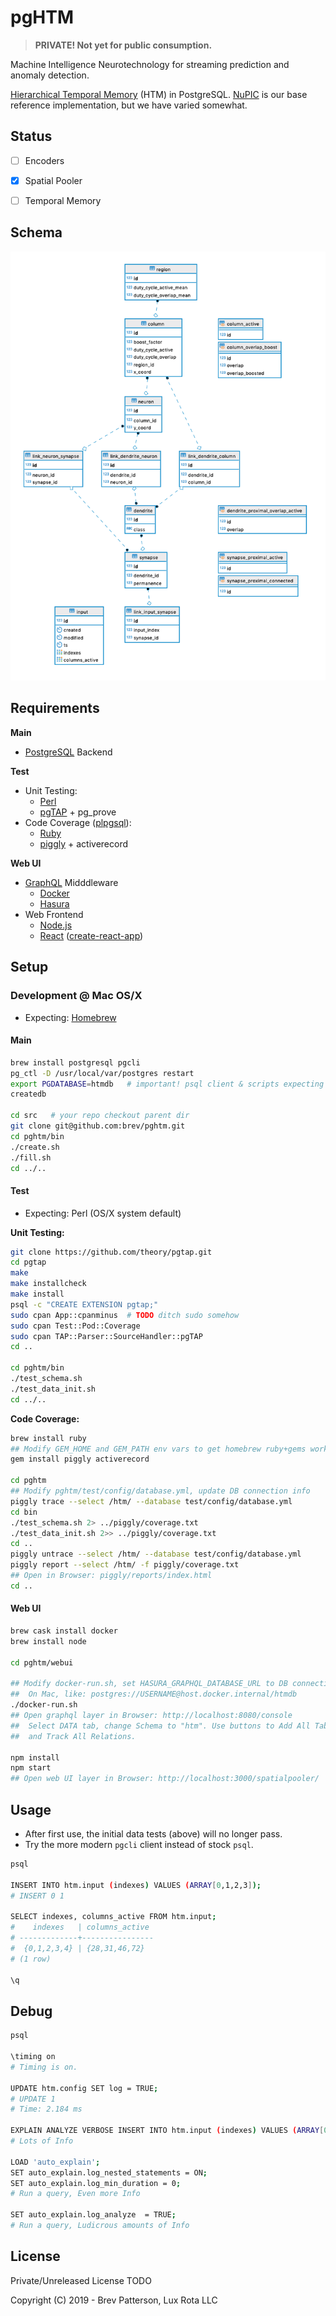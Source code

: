 # pgHTM

> **PRIVATE! Not yet for public consumption.**

Machine Intelligence Neurotechnology for streaming prediction and anomaly 
detection.

[Hierarchical Temporal Memory](https://www.numenta.com/machine-intelligence-technology/) 
(HTM) in PostgreSQL. [NuPIC](https://github.com/numenta/nupic) is our base 
reference implementation, but we have varied somewhat.


## Status

* [ ] Encoders
* [x] Spatial Pooler
* [ ] Temporal Memory


## Schema

![pgHTM Entity Relationship Diagram](meta/pghtm-schema-er.png)


## Requirements

**Main**

* [PostgreSQL](https://www.postgresql.org/) Backend

**Test**

* Unit Testing:
  * [Perl](https://www.perl.org/)
  * [pgTAP](https://pgtap.org/) + pg_prove
* Code Coverage ([plpgsql](https://en.wikipedia.org/wiki/PL/pgSQL)):
  * [Ruby](https://www.ruby-lang.org/)
  * [piggly](http://kputnam.github.io/piggly/) + activerecord

**Web UI**

* [GraphQL](https://graphql.org/) Midddleware
  * [Docker](https://www.docker.com/)
  * [Hasura](https://hasura.io/)
* Web Frontend
  * [Node.js](https://nodejs.org/)
  * [React](https://reactjs.org/) 
      ([create-react-app](https://facebook.github.io/create-react-app/))


## Setup

### Development @ Mac OS/X

* Expecting: [Homebrew](https://brew.sh/)

#### Main

```bash
brew install postgresql pgcli
pg_ctl -D /usr/local/var/postgres restart
export PGDATABASE=htmdb   # important! psql client & scripts expecting this
createdb

cd src   # your repo checkout parent dir
git clone git@github.com:brev/pghtm.git
cd pghtm/bin
./create.sh
./fill.sh
cd ../..
```

#### Test

* Expecting: Perl (OS/X system default)

**Unit Testing:**

```bash
git clone https://github.com/theory/pgtap.git
cd pgtap
make
make installcheck
make install
psql -c "CREATE EXTENSION pgtap;"
sudo cpan App::cpanminus  # TODO ditch sudo somehow
sudo cpan Test::Pod::Coverage
sudo cpan TAP::Parser::SourceHandler::pgTAP
cd ..

cd pghtm/bin
./test_schema.sh
./test_data_init.sh
cd ../..
```

**Code Coverage:**

```bash
brew install ruby 
## Modify GEM_HOME and GEM_PATH env vars to get homebrew ruby+gems working
gem install piggly activerecord

cd pghtm
## Modify pghtm/test/config/database.yml, update DB connection info
piggly trace --select /htm/ --database test/config/database.yml
cd bin
./test_schema.sh 2> ../piggly/coverage.txt
./test_data_init.sh 2>> ../piggly/coverage.txt
cd ..
piggly untrace --select /htm/ --database test/config/database.yml
piggly report --select /htm/ -f piggly/coverage.txt
## Open in Browser: piggly/reports/index.html
cd ..
```

#### Web UI

```bash
brew cask install docker
brew install node

cd pghtm/webui

## Modify docker-run.sh, set HASURA_GRAPHQL_DATABASE_URL to DB connection info
##  On Mac, like: postgres://USERNAME@host.docker.internal/htmdb
./docker-run.sh
## Open graphql layer in Browser: http://localhost:8080/console
##  Select DATA tab, change Schema to "htm". Use buttons to Add All Tables, 
##  and Track All Relations.

npm install
npm start
## Open web UI layer in Browser: http://localhost:3000/spatialpooler/
```


## Usage

* After first use, the initial data tests (above) will no longer pass.
* Try the more modern `pgcli` client instead of stock `psql`.

```bash
psql

INSERT INTO htm.input (indexes) VALUES (ARRAY[0,1,2,3]);
# INSERT 0 1

SELECT indexes, columns_active FROM htm.input;
#    indexes   | columns_active
# -------------+----------------
#  {0,1,2,3,4} | {28,31,46,72}
# (1 row)

\q
```


## Debug

```bash
psql

\timing on
# Timing is on.

UPDATE htm.config SET log = TRUE;
# UPDATE 1
# Time: 2.184 ms

EXPLAIN ANALYZE VERBOSE INSERT INTO htm.input (indexes) VALUES (ARRAY[0,1,2,3]);
# Lots of Info

LOAD 'auto_explain';
SET auto_explain.log_nested_statements = ON;
SET auto_explain.log_min_duration = 0;
# Run a query, Even more Info

SET auto_explain.log_analyze  = TRUE;
# Run a query, Ludicrous amounts of Info
```


## License

Private/Unreleased License TODO

Copyright (C) 2019 - Brev Patterson, Lux Rota LLC

